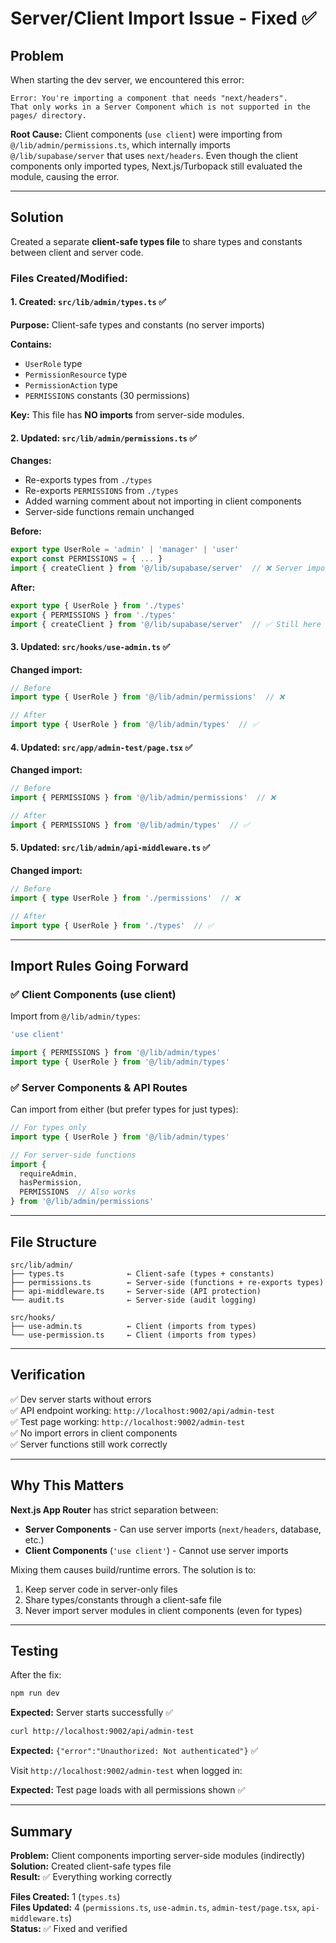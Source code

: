 # Server/Client Import Issue - Fixed ✅

## Problem

When starting the dev server, we encountered this error:

```
Error: You're importing a component that needs "next/headers". 
That only works in a Server Component which is not supported in the pages/ directory.
```

**Root Cause:** Client components (`use client`) were importing from `@/lib/admin/permissions.ts`, which internally imports `@/lib/supabase/server` that uses `next/headers`. Even though the client components only imported types, Next.js/Turbopack still evaluated the module, causing the error.

---

## Solution

Created a separate **client-safe types file** to share types and constants between client and server code.

### Files Created/Modified:

#### 1. Created: `src/lib/admin/types.ts` ✅

**Purpose:** Client-safe types and constants (no server imports)

**Contains:**
- `UserRole` type
- `PermissionResource` type  
- `PermissionAction` type
- `PERMISSIONS` constants (30 permissions)

**Key:** This file has **NO imports** from server-side modules.

#### 2. Updated: `src/lib/admin/permissions.ts` ✅

**Changes:**
- Re-exports types from `./types`
- Re-exports `PERMISSIONS` from `./types`
- Added warning comment about not importing in client components
- Server-side functions remain unchanged

**Before:**
```typescript
export type UserRole = 'admin' | 'manager' | 'user'
export const PERMISSIONS = { ... }
import { createClient } from '@/lib/supabase/server'  // ❌ Server import
```

**After:**
```typescript
export type { UserRole } from './types'
export { PERMISSIONS } from './types'
import { createClient } from '@/lib/supabase/server'  // ✅ Still here for server functions
```

#### 3. Updated: `src/hooks/use-admin.ts` ✅

**Changed import:**
```typescript
// Before
import type { UserRole } from '@/lib/admin/permissions'  // ❌

// After  
import type { UserRole } from '@/lib/admin/types'  // ✅
```

#### 4. Updated: `src/app/admin-test/page.tsx` ✅

**Changed import:**
```typescript
// Before
import { PERMISSIONS } from '@/lib/admin/permissions'  // ❌

// After
import { PERMISSIONS } from '@/lib/admin/types'  // ✅
```

#### 5. Updated: `src/lib/admin/api-middleware.ts` ✅

**Changed import:**
```typescript
// Before
import { type UserRole } from './permissions'  // ❌

// After
import type { UserRole } from './types'  // ✅
```

---

## Import Rules Going Forward

### ✅ Client Components (use client)

Import from `@/lib/admin/types`:
```typescript
'use client'

import { PERMISSIONS } from '@/lib/admin/types'
import type { UserRole } from '@/lib/admin/types'
```

### ✅ Server Components & API Routes

Can import from either (but prefer types for just types):
```typescript
// For types only
import type { UserRole } from '@/lib/admin/types'

// For server-side functions
import { 
  requireAdmin, 
  hasPermission,
  PERMISSIONS  // Also works
} from '@/lib/admin/permissions'
```

---

## File Structure

```
src/lib/admin/
├── types.ts              ← Client-safe (types + constants)
├── permissions.ts        ← Server-side (functions + re-exports types)
├── api-middleware.ts     ← Server-side (API protection)
└── audit.ts              ← Server-side (audit logging)

src/hooks/
├── use-admin.ts          ← Client (imports from types)
└── use-permission.ts     ← Client (imports from types)
```

---

## Verification

✅ Dev server starts without errors  
✅ API endpoint working: `http://localhost:9002/api/admin-test`  
✅ Test page working: `http://localhost:9002/admin-test`  
✅ No import errors in client components  
✅ Server functions still work correctly

---

## Why This Matters

**Next.js App Router** has strict separation between:
- **Server Components** - Can use server imports (`next/headers`, database, etc.)
- **Client Components** (`'use client'`) - Cannot use server imports

Mixing them causes build/runtime errors. The solution is to:
1. Keep server code in server-only files
2. Share types/constants through a client-safe file
3. Never import server modules in client components (even for types)

---

## Testing

After the fix:

```bash
npm run dev
```

**Expected:** Server starts successfully ✅

```bash
curl http://localhost:9002/api/admin-test
```

**Expected:** `{"error":"Unauthorized: Not authenticated"}` ✅

Visit `http://localhost:9002/admin-test` when logged in:

**Expected:** Test page loads with all permissions shown ✅

---

## Summary

**Problem:** Client components importing server-side modules (indirectly)  
**Solution:** Created client-safe types file  
**Result:** ✅ Everything working correctly

**Files Created:** 1 (`types.ts`)  
**Files Updated:** 4 (`permissions.ts`, `use-admin.ts`, `admin-test/page.tsx`, `api-middleware.ts`)  
**Status:** ✅ Fixed and verified


